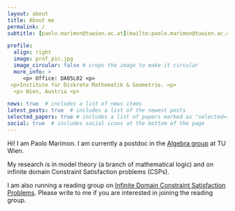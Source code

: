 ```yaml
---
layout: about
title: About me
permalink: /
subtitle: [paolo.marimon@tuwien.ac.at](mailto:paolo.marimon@tuwien.ac.at)

profile:
  align: right
  image: prof_pic.jpg
  image_circular: false # crops the image to make it circular
  more_info: >
     <p> Office: DA05L02 <p>
 <p>Institute für Diskrete Mathematik & Geometrie. <p>
  <p> Wien, Austria <p>

news: true  # includes a list of news items
latest_posts: true  # includes a list of the newest posts
selected_papers: true # includes a list of papers marked as "selected={true}"
social: true  # includes social icons at the bottom of the page
---
```

Hi! I am Paolo Marimon. I am currently a postdoc in the [Algebra group](https://dmg.tuwien.ac.at/fg1/UA.html) at TU Wien.

My research is in model theory (a branch of mathematical logic) and on infinite domain Constraint Satisfaction problems (CSPs). 

I am also running a reading group on [Infinite Domain Constraint Satisfaction Problems](https://cspreadingroup.github.io/). Please write to me if you are interested in joining the reading group.
